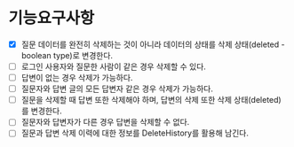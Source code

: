 # 기능요구사항
- [X] 질문 데이터를 완전히 삭제하는 것이 아니라 데이터의 상태를 삭제 상태(deleted - boolean type)로 변경한다.  
- [ ] 로그인 사용자와 질문한 사람이 같은 경우 삭제할 수 있다.  
- [ ] 답변이 없는 경우 삭제가 가능하다.  
- [ ] 질문자와 답변 글의 모든 답변자 같은 경우 삭제가 가능하다.  
- [ ] 질문을 삭제할 때 답변 또한 삭제해야 하며, 답변의 삭제 또한 삭제 상태(deleted)를 변경한다.  
- [ ] 질문자와 답변자가 다른 경우 답변을 삭제할 수 없다.  
- [ ] 질문과 답변 삭제 이력에 대한 정보를 DeleteHistory를 활용해 남긴다.  
